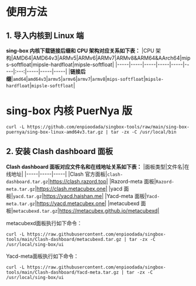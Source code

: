 #  使用方法
## 1. 导入内核到 Linux 端
**sing-box 内核下载链接后缀和 CPU 架构对应关系如下表：**
|CPU 架构|AMD64|AMD64v3|ARMv5|ARMv6|ARMv7|ARMv8&ARM64&AArch64|mips-softfloat|mipsle-hardfloat|mipsle-softfloat|
|-----|-----|-----|-----|-----|-----|:---:|-----|-----|-----|
|**链接后缀**|`amd64`|`amd64v3`|`armv5`|`armv6`|`armv7`|`armv8`|`mips-softfloat`|`mipsle-hardfloat`|`mipsle-softfloat`|
# sing-box 内核 PuerNya 版
```
curl -L https://github.com/enpioodada/singbox-tools/raw/main/sing-box-puernya/sing-box-linux-amd64v3.tar.gz | tar -zx -C /usr/local/bin
```
## 2. 安装 Clash dashboard 面板
**Clash dashboard 面板对应文件名和在线地址关系如下表：**
|面板类型|文件名|在线地址|
|-----|-----|-----|
|Clash 官方面板|`clash-dashboard.tar.gz`|https://clash.razord.top|
|Razord-meta 面板|`Razord-meta.tar.gz`|https://clash.metacubex.one|
|yacd 面板|`yacd.tar.gz`|https://yacd.haishan.me|
|Yacd-meta 面板|`Yacd-meta.tar.gz`|https://yacd.metacubex.one|
|metacubexd 面板|`metacubexd.tar.gz`|https://metacubex.github.io/metacubexd|

metacubexd面板执行如下命令：
```
curl -L https://raw.githubusercontent.com/enpioodada/singbox-tools/main/Clash-dashboard/metacubexd.tar.gz | tar -zx -C /usr/local/sing-box/ui
```

Yacd-meta面板执行如下命令：
```
curl -L https://raw.githubusercontent.com/enpioodada/singbox-tools/main/Clash-dashboard/Yacd-meta.tar.gz | tar -zx -C /usr/local/sing-box/ui
```
